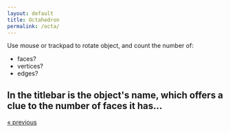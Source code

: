 ```yaml
---
layout: default
title: Octahedron
permalink: /octa/
---
```


<div id="sketch-holder"></div>

Use mouse or trackpad to rotate object, and count the number of:   

- faces? 
- vertices? 
- edges?   

In the titlebar is the object's name, which offers a clue to the number of faces it has...
---

<script src="https://cdnjs.cloudflare.com/ajax/libs/p5.js/0.8.0/p5.min.js"></script>
<script>

function setup() {
	createCanvas(648, 400, WEBGL); 
}

let s = 128;

function draw() {
	background(250);
	let radius = width * 1.5;

	//drag to move the world.
	orbitControl(6,6);

	normalMaterial();
	//rotateX(-s/13);
	//rotateY(s);

	stroke('#222222');
	strokeWeight(4);

    line(0,s,0,s,0,0);
    line(0,s,0,-s,0,0);
    line(0,s,0,0,0,s);
    line(0,s,0,0,0,-s);

	line(0,-s,0,s,0,0);
    line(0,-s,0,-s,0,0);
    line(0,-s,0,0,0,s);
    line(0,-s,0,0,0,-s);

    line(-s,0,0,0,0,-s);
    line(0,0,-s,s,0,0);
    line(s,0,0,0,0,s);
    line(0,0,s,-s,0,0);

    // line(s,0,0,s,s,0);
    // line(s,s,0,0,s,0);
    // line(0,s,0,0,0,0);
    // line(0,0,0,s/2,s/2,s);
    // line(s,0,0,s/2,s/2,s);
    // line(s,s,0,s/2,s/2,s);
    // line(0,s,0,s/2,s/2,s);

}

</script>

<div>
	<a href="/tetra/" class="previous">&laquo; previous</a>
	<!-- a href="" class="next">Next &raquo;</a -->
</div>

